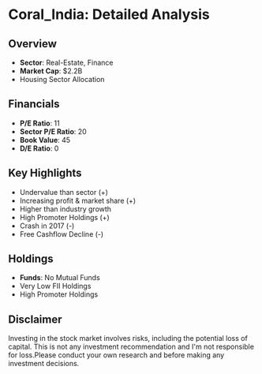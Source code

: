 # Coral_India: Detailed Analysis

## Overview
- **Sector**: Real-Estate, Finance
-  **Market Cap**: $2.2B
-  Housing Sector Allocation

## Financials
- **P/E Ratio**: 11
- **Sector P/E Ratio**: 20
- **Book Value**: 45
- **D/E Ratio**: 0

## Key Highlights
- Undervalue than sector (+)
- Increasing profit & market share (+)
- Higher than industry growth
- High Promoter Holdings (+)
- Crash in 2017 (-)
- Free Cashflow Decline (-)

## Holdings
- **Funds**: No Mutual Funds
- Very Low FII Holdings
- High Promoter Holdings

## Disclaimer
Investing in the stock market involves risks, including the potential loss of capital. This is not any investment recommendation and I'm not responsible for loss.Please conduct your own research and before making any investment decisions.
